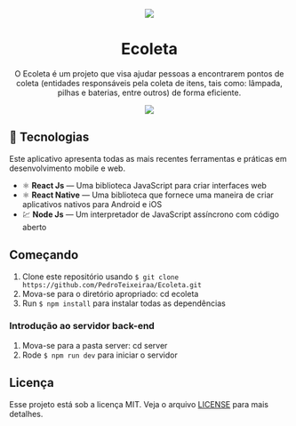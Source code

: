 <p align=center>
<img src="https://user-images.githubusercontent.com/54821438/83463558-c2229880-a444-11ea-92df-2d737df447f6.jpg">
</p>
<h1 align=center>Ecoleta</h1>

<p align=center>O Ecoleta é um projeto que visa ajudar pessoas a encontrarem pontos de coleta (entidades responsáveis pela coleta de itens, tais como: lâmpada, pilhas e baterias, entre outros) de forma eficiente.</strong></p>
<p align=center>
<img src="https://camo.githubusercontent.com/311762166ef25238116d3cadd22fcb6091edab98/68747470733a2f2f696d672e736869656c64732e696f2f62616467652f4c6963656e73652d4d49542d626c75652e737667">
</p>

## 🚀 Tecnologias

Este aplicativo apresenta todas as mais recentes ferramentas e práticas em desenvolvimento mobile e web.
-   ⚛️  **React Js**  — Uma biblioteca JavaScript para criar interfaces web
-   ⚛️  **React Native**  — Uma biblioteca que fornece uma maneira de criar aplicativos nativos para Android e iOS
-   💹  **Node Js**  — Um interpretador de JavaScript assíncrono com código aberto

## Começando
1. Clone este repositório usando `$ git clone https://github.com/PedroTeixeiraa/Ecoleta.git`
2. Mova-se para o diretório apropriado: cd ecoleta
3. Run `$ npm install` para instalar todas as dependências

### Introdução ao servidor back-end
1. Mova-se para a pasta server: cd server
3. Rode `$ npm run dev` para iniciar o servidor

## Licença
Esse projeto está sob a licença MIT. Veja o arquivo [LICENSE](https://github.com/Rocketseat/semana-omnistack-11/blob/master/LICENSE.md) para mais detalhes.
